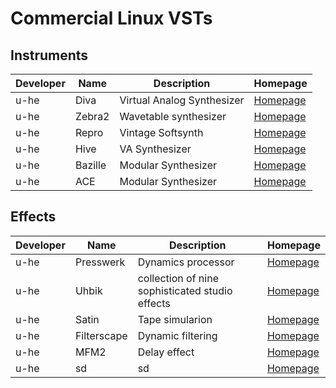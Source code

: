 # Commercial Linux VSTs
## Instruments

Developer | Name | Description | Homepage |
| ------ | ------ | ------ | ------ |
| u-he | Diva | Virtual Analog Synthesizer | [Homepage](https://www.u-he.com) |
| u-he | Zebra2 | Wavetable synthesizer | [Homepage](https://www.u-he.com) |
| u-he | Repro | Vintage Softsynth | [Homepage](https://www.u-he.com) |
| u-he | Hive| VA Synthesizer | [Homepage](https://www.u-he.com) |
| u-he | Bazille | Modular Synthesizer | [Homepage](https://www.u-he.com) |
| u-he | ACE | Modular Synthesizer | [Homepage](https://www.u-he.com) |

## Effects

Developer | Name | Description | Homepage |
| ------ | ------ | ------ | ------ |
| u-he | Presswerk | Dynamics processor | [Homepage](https://www.u-he.com) |
| u-he | Uhbik | collection of nine sophisticated studio effects | [Homepage](https://www.u-he.com) |
| u-he | Satin | Tape simularion | [Homepage](https://www.u-he.com) |
| u-he | Filterscape | Dynamic filtering | [Homepage](https://www.u-he.com) |
| u-he | MFM2 | Delay effect | [Homepage](https://www.u-he.com) |
| u-he | sd | sd | [Homepage](https://www.u-he.com) |

